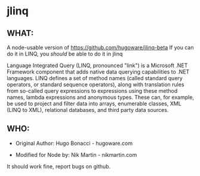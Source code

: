 # jlinq
## WHAT: 
A node-usable version of https://github.com/hugoware/jlinq-beta
If you can do it in LINQ, you *should* be able to do it in jlinq

Language Integrated Query (LINQ, pronounced "link") is a Microsoft 
.NET Framework component that adds native data querying capabilities
to .NET languages.  LINQ defines a set of method names (called standard 
query operators, or standard sequence operators), along with translation
rules from so-called query expressions to expressions using these method 
names, lambda expressions and anonymous types. These can, for example, 
be used to project and filter data into arrays, enumerable classes, XML 
(LINQ to XML), relational databases, and third party data sources. 

## WHO:
* Original Author: Hugo Bonacci - hugoware.com

* Modified for Node by: Nik Martin - nikmartin.com

It should work fine, report bugs on github.

